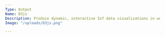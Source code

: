 ```yaml
---
Type: Output
Name: D3js
Description: Produce dynamic, interactive IoT data visualizations in web browsers.
Image: "/uploads/D3js.png"

---
```


